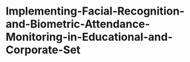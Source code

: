 # Implementing-Facial-Recognition-and-Biometric-Attendance-Monitoring-in-Educational-and-Corporate-Set